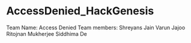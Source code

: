 ﻿# AccessDenied_HackGenesis

Team Name: Access Denied
Team members:
Shreyans Jain
Varun Jajoo
Ritojnan Mukherjee
Siddhima De
